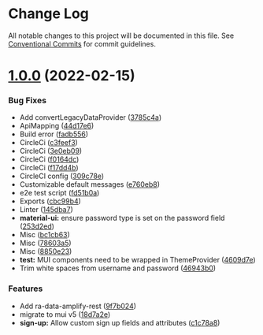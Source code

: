 # Change Log

All notable changes to this project will be documented in this file.
See [Conventional Commits](https://conventionalcommits.org) for commit guidelines.

# [1.0.0](https://github.com/hupe1980/amplify-material-ui/compare/v0.0.17...v1.0.0) (2022-02-15)


### Bug Fixes

* Add convertLegacyDataProvider ([3785c4a](https://github.com/hupe1980/amplify-material-ui/commit/3785c4a1908a573dd699d34f38c9b736eb6a4025))
* ApiMapping ([44d17e6](https://github.com/hupe1980/amplify-material-ui/commit/44d17e6bc3b9f3dc32617b4bf9ad3493bdce2b92))
* Build error ([fadb556](https://github.com/hupe1980/amplify-material-ui/commit/fadb556ac46e21823273cb8373f64b0b4da6f432))
* CircleCi ([c3feef3](https://github.com/hupe1980/amplify-material-ui/commit/c3feef38006e7f28a3d52aedc1da6bec307f1b8d))
* CircleCi ([3e0eb09](https://github.com/hupe1980/amplify-material-ui/commit/3e0eb0983745991c44838b2ec0757287f5840288))
* CircleCi ([f0164dc](https://github.com/hupe1980/amplify-material-ui/commit/f0164dcd0d013ef48692949ae456813287756379))
* CircleCi ([f17dd4b](https://github.com/hupe1980/amplify-material-ui/commit/f17dd4b84c088281fb5365e670a72a0782b61dc4))
* CircleCI config ([309c78e](https://github.com/hupe1980/amplify-material-ui/commit/309c78e2a8a7364cecac487e45a2f23d0532d6fb))
* Customizable default messages ([e760eb8](https://github.com/hupe1980/amplify-material-ui/commit/e760eb819498272ea64e7a828aaf62c267086eee))
* e2e test script ([fd51b0a](https://github.com/hupe1980/amplify-material-ui/commit/fd51b0a80e9145a83e944b8e84126c99f5d1a6ee))
* Exports ([cbc99b4](https://github.com/hupe1980/amplify-material-ui/commit/cbc99b4d01cfecbb0687636bc1e3fee3c7f98ae5))
* Linter ([145dba7](https://github.com/hupe1980/amplify-material-ui/commit/145dba72882cb90284cb772e779f3faec2654e04))
* **material-ui:** ensure password type is set on the password field ([253d2ed](https://github.com/hupe1980/amplify-material-ui/commit/253d2ed9b149870c839a1ab9d1fe1828a7374f12))
* Misc ([bc1cb63](https://github.com/hupe1980/amplify-material-ui/commit/bc1cb634ef69e77f937dcd0ced6aa4672e07d6c5))
* Misc ([78603a5](https://github.com/hupe1980/amplify-material-ui/commit/78603a50e43c661628ce39db2a07222bdd32539e))
* Misc ([8850e23](https://github.com/hupe1980/amplify-material-ui/commit/8850e233dfee90f530362a677ad3f47b1b6307d0))
* **test:** MUI components need to be wrapped in ThemeProvider ([4609d7e](https://github.com/hupe1980/amplify-material-ui/commit/4609d7e8cae10c06acec05ea955f0bd977681017))
* Trim white spaces from username and password ([46943b0](https://github.com/hupe1980/amplify-material-ui/commit/46943b048786e484775f1e9e07a2817b8a9d104f))


### Features

* Add ra-data-amplify-rest ([9f7b024](https://github.com/hupe1980/amplify-material-ui/commit/9f7b024f6467356f736226c14ba47713b4af3dea))
* migrate to mui v5 ([18d7a2e](https://github.com/hupe1980/amplify-material-ui/commit/18d7a2ea1c5ed5dc52e2d5d9992f7329c8138ccc))
* **sign-up:** Allow custom sign up fields and attributes ([c1c78a8](https://github.com/hupe1980/amplify-material-ui/commit/c1c78a8e08b031d92123940d98209678b6555c30))
